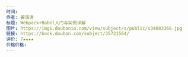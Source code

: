 ```yaml
---
时间: 
作者: 姜瑞涛
标题: Webpack+Babel入门与实例详解
图片: https://img1.doubanio.com/view/subject/s/public/s34083368.jpg
链接: https://book.douban.com/subject/35721564/
评价: 7★★★★
价格价格:
---
```

